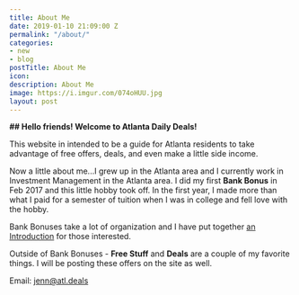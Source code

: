 ```yaml
---
title: About Me
date: 2019-01-10 21:09:00 Z
permalink: "/about/"
categories:
- new
- blog
postTitle: About Me
icon: 
description: About Me
image: https://i.imgur.com/074oHUU.jpg
layout: post
---
```


**## Hello friends! Welcome to Atlanta Daily Deals!**

This website in intended to be a guide for Atlanta residents to take advantage of free offers, deals, and even make a little side income.

Now a little about me...I grew up in the Atlanta area and I currently work in Investment Management in the Atlanta area. I did my first **Bank Bonus** in Feb 2017 and this little hobby took off. In the first year, I made more than what I paid for a semester of tuition when I was in college and fell love with the hobby.

Bank Bonuses take a lot of organization and I have put together [an Introduction](https://atl.deals/blog/new/2019/01/11/introduction-to-bank-bonuses-and-more.html) for those interested.

Outside of Bank Bonuses - **Free Stuff** and **Deals** are a couple of my favorite things. I will be posting these offers on the site as well.

Email: jenn@atl.deals